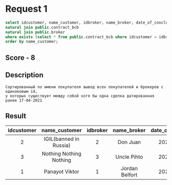 # Request 1
```sql
select idcustomer, name_customer, idbroker, name_broker, date_of_conclusion from public.customer
natural join public.contract_bcb
natural join public.broker
where exists (select * from public.contract_bcb where idcustomer = idbroker and date_of_conclusion < '2021-04-17')
order by name_customer;
```

## Score - 8

## Description
```
Cортированный по имени покупателя вывод всех покупателей и брокеров с одинаковым id, 
у которых существует между собой хотя бы одна сделка датированная ранее 17-04-2021
```

## Result
|idcustomer |         name_customer  | idbroker |          name_broker           | date_of_conclusion
|:-:|:------------------------------:|:--------:|:------------------------------:|:-------------------:
| 2 | IGIL(banned in Russia)         |        2 | Don Juan                       | 2021-03-20
| 3 | Nothing Nothing Nothing        |        3 | Uncle Pihto                    | 2021-10-10
| 1 | Panayot Viktor                 |        1 | Jordan Belfort                 | 2021-02-10
